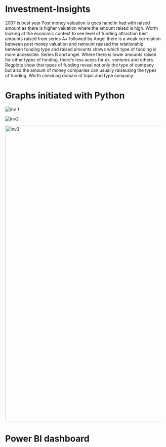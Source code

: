 # Investment-Insights

2007 is best year Post money valuation is goes hand in had with raised amount as there is higher valuation where the amount raised is high. 
Worth looking at the economic context to see level of funding attraction best amounts raised from series A+ followed by Angel there is a weak correlation between post money valuation and ramount rasised the relationship between funding type and raised amounts shows which type of funding is more accessible. 
Series B and angel. 
Where there is lower amounts raised for other types of funding, there's less acess for ex. ventures and others. 
Regplots show that types of funding reveal not only the type of company but also the amount of money companies can usually raiseusing the types of funding. 
Worth checking domain of topic and type company.

# Graphs initiated with Python

![inv 1](https://user-images.githubusercontent.com/47668423/103565708-0e452800-4ec1-11eb-9645-148d87a8cd5d.png)

![inv2](https://user-images.githubusercontent.com/47668423/103565714-0f765500-4ec1-11eb-97d9-63da7351fb2f.png)

<img width="954" alt="inv3" src="https://user-images.githubusercontent.com/47668423/103565715-100eeb80-4ec1-11eb-8f7d-4a25725a8baf.png">

# Power BI dashboard 

